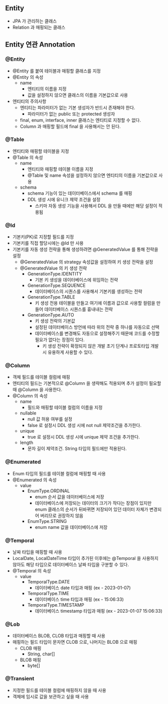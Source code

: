 ## Entity
- JPA 가 관리하는 클래스
- Relation 과 매핑되는 클래스

## Entity 연관 Annotation
### @Entity
- @Entity 를 붙여 테이블과 매핑할 클래스를 지정
- @Entity 의 속성
  - name
    - 엔티티의 이름을 지정
    - 값을 설정하지 않으면 클래스의 이름을 기본값으로 사용
- 엔티티의 주의사항
  - 엔티티는 파라미터가 없는 기본 생성자가 반드시 존재해야 한다.
    - 파라미터가 없는 public 또는 protected 생성자
  - final, enum, interface, inner 클래스는 엔티티로 지정할 수 없다.
  - Column 과 매핑할 필드에 final 을 사용해서는 안 된다.

### @Table
- 엔티티와 매핑할 테이블을 지정
- @Table 의 속성
  - name
    - 엔티티와 매핑할 테이블 이름을 지정
    - @Table 및 name 속성을 설정하지 않으면 엔티티의 이름을 기본값으로 사용
  - schema
    - schema 기능이 있는 데이터베이스에서 schema 를 매핑
    - DDL 생성 시에 유니크 제약 조건을 설정
      - 스키마 자동 생성 기능을 사용해서 DDL 을 만들 때에만 해당 설정이 적용됨

### @Id
- 기본키(PK)로 지정할 필드를 지정
- 기본키를 직접 할당시에는 @Id 만 사용
- 기본키를 자동 생성 전략을 통해 생성하려면 @GeneratedValue 를 통해 전략을 설정
  - @GeneratedValue 의 strategy 속성값을 설정하여 키 생성 전략을 설정
  - @GeneratedValue 의 키 생성 전략
    - GenerationType.IDENTITY
      - 기본 키 생성을 데이터베이스에 위임하는 전략
    - GenerationType.SEQUENCE
      - 데이터베이스의 시퀀스를 사용해서 기본키를 생성하는 전략
    - GenerationType.TABLE
      - 키 생성 전용 테이블을 만들고 여기에 이름과 값으로 사용할 컬럼을 만들어 데이터베이스 시퀀스를 흉내내는 전략
    - GenerationType.AUTO
      - 키 생성 전략의 기본값
      - 설정된 데이터베이스 방언에 따라 위의 전략 중 하나를 자동으로 선택
      - 데이터베이스를 변경해도 자동으로 설정해주기 때문에 코드를 수정할 필요가 없다는 장점이 있다.
        - 키 생성 전략이 확정되지 않은 개발 초기 단계나 프로토타입 개발 시 유용하게 사용할 수 있다.

### @Column
- 객체 필드를 테이블 컬럼에 매핑
- 엔티티의 필드는 기본적으로 @Column 을 생략해도 적용되며 추가 설정이 필요할때 @Column 을 사용한다.
- @Column 의 속성
  - name
    - 필드와 매핑할 테이블 컬럼의 이름을 지정
  - nullable
    - null 값 허용 여부를 설정
    - false 로 설정시 DDL 생성 시에 not null 제약조건을 추가한다.
  - unique
    - true 로 설정시 DDL 생성 시에 unique 제약 조건을 추가한다.
  - length
    - 문자 길이 제약조건. String 타입의 필드에만 적용된다.

### @Enumerated
- Enum 타입의 필드를 테이블 컬럼에 매핑할 때 사용
- @Enumerated 의 속성
  - value
    - EnumType.ORDINAL
      - enum 순서 값을 데이터베이스에 저장
      - 데이터베이스에 저장되는 데이터의 크기가 작다는 장점이 있지만 enum 클래스의 순서가 뒤바뀌면 저장되어 있던 데이터 자체가 변경되어 버리므로 권장하지 않음
    - EnumType.STRING
      - enum name 값을 데이터베이스에 저장

### @Temporal
- 날짜 타입을 매핑할 때 사용
- LocalDate, LocalDateTime 타입이 추가된 이후에는 @Temporal 을 사용하지 않아도 해당 타입으로 데이터베이스 날짜 타입을 구분할 수 있다.
- @Temporal 의 속성
  - value
    - TemporalType.DATE
      - 데이터베이스 date 타입과 매핑 (ex - 2023-01-07)
    - TemporalType.TIME
      - 데이터베이스 time 타입과 매핑 (ex - 15:06:33)
    - TemporalType.TIMESTAMP
      - 데이터베이스 timestamp 타입과 매핑 (ex - 2023-01-07 15:06:33)

### @Lob
- 데이터베이스 BLOB, CLOB 타입과 매핑할 때 사용
- 매핑하는 필드 타입이 문자면 CLOB 으로, 나머지는 BLOB 으로 매핑
  - CLOB 매핑
    - String, char[]
  - BLOB 매핑
    - byte[]

### @Transient
- 지정한 필드를 테이블 컬럼에 매핑하지 않을 때 사용
- 객체에 임시로 값을 보관하고 싶을 때 사용